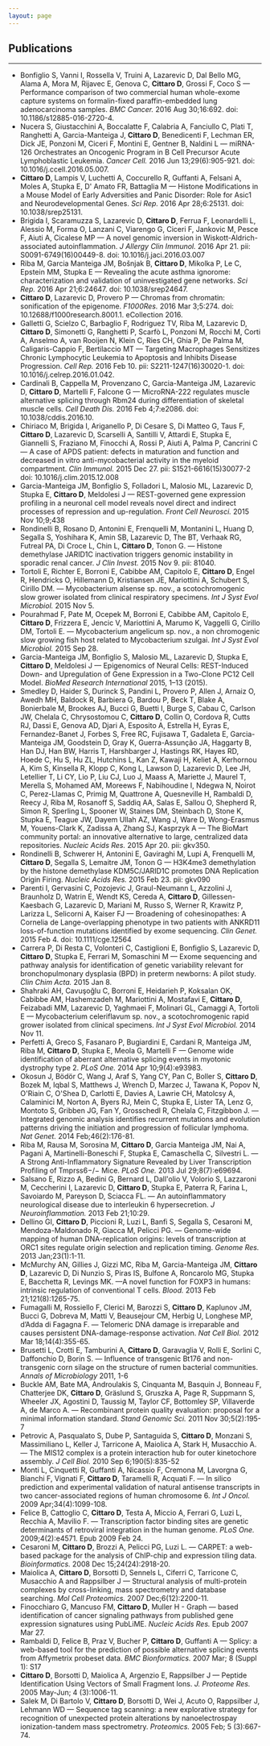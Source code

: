 ```yaml
---
layout: page
---
```


## Publications

---------

* Bonfiglio S, Vanni I, Rossella V, Truini A, Lazarevic D, Dal Bello MG, Alama A, Mora M, Rijavec E, Genova C, **Cittaro D**, Grossi F, Coco S — Performance comparison of two commercial human whole-exome capture systems on formalin-fixed paraffin-embedded lung adenocarcinoma samples. _BMC Cancer._ 2016 Aug 30;16:692. doi: 10.1186/s12885-016-2720-4.
* Nucera S, Giustacchini A, Boccalatte F, Calabria A, Fanciullo C, Plati T, Ranghetti A, Garcia-Manteiga J, **Cittaro D**, Benedicenti F, Lechman ER, Dick JE, Ponzoni M, Ciceri F, Montini E, Gentner B, Naldini L — miRNA-126 Orchestrates an Oncogenic Program in B Cell Precursor Acute Lymphoblastic Leukemia. _Cancer Cell._ 2016 Jun 13;29(6):905-921. doi: 10.1016/j.ccell.2016.05.007.
* **Cittaro D**, Lampis V, Luchetti A, Coccurello R, Guffanti A, Felsani A, Moles A, Stupka E, D' Amato FR, Battaglia M — Histone Modifications in a Mouse Model of Early Adversities and Panic Disorder: Role for Asic1 and Neurodevelopmental Genes. _Sci Rep._ 2016 Apr 28;6:25131. doi: 10.1038/srep25131.
* Brigida I, Scaramuzza S, Lazarevic D, **Cittaro D**, Ferrua F, Leonardelli L, Alessio M, Forma O, Lanzani C, Viarengo G, Ciceri F, Jankovic M, Pesce F, Aiuti A, Cicalese MP  — A novel genomic inversion in Wiskott-Aldrich-associated autoinflammation. _J Allergy Clin Immunol._ 2016 Apr 21. pii: S0091-6749(16)00449-8. doi: 10.1016/j.jaci.2016.03.007
* Riba M, Garcia Manteiga JM, Bošnjak B, **Cittaro D**, Mikolka P, Le C, Epstein MM, Stupka E — Revealing the acute asthma ignorome: characterization and validation of uninvestigated gene networks. _Sci Rep._ 2016 Apr 21;6:24647. doi: 10.1038/srep24647.
* **Cittaro D**, Lazarevic D, Provero P — Chromas from chromatin: sonification of the epigenome. _F1000Res._ 2016 Mar 3;5:274. doi: 10.12688/f1000research.8001.1. eCollection 2016.
* Galletti G, Scielzo C, Barbaglio F, Rodriguez TV, Riba M, Lazarevic D, **Cittaro D**, Simonetti G, Ranghetti P, Scarfò L, Ponzoni M, Rocchi M, Corti A, Anselmo A, van Rooijen N, Klein C, Ries CH, Ghia P, De Palma M, Caligaris-Cappio F, Bertilaccio MT — Targeting Macrophages Sensitizes Chronic Lymphocytic Leukemia to Apoptosis and Inhibits Disease Progression. _Cell Rep._ 2016 Feb 10. pii: S2211-1247(16)30020-1. doi: 10.1016/j.celrep.2016.01.042.
* Cardinali B, Cappella M, Provenzano C, Garcia-Manteiga JM, Lazarevic D, **Cittaro D**, Martelli F, Falcone G — MicroRNA-222 regulates muscle alternative splicing through Rbm24 during differentiation of skeletal muscle cells. _Cell Death Dis._ 2016 Feb 4;7:e2086. doi: 10.1038/cddis.2016.10.
* Chiriaco M, Brigida I, Ariganello P, Di Cesare S, Di Matteo G, Taus F, **Cittaro D**, Lazarevic D, Scarselli A, Santilli V, Attardi E, Stupka E, Giannelli S, Fraziano M, Finocchi A, Rossi P, Aiuti A, Palma P, Cancrini C — A case of APDS patient: defects in maturation and function and decreased in vitro anti-mycobacterial activity in the myeloid compartment. _Clin Immunol._ 2015 Dec 27. pii: S1521-6616(15)30077-2 doi: 10.1016/j.clim.2015.12.008
* Garcia-Manteiga JM, Bonfiglio S, Folladori L, Malosio ML, Lazarevic D, Stupka E, **Cittaro D**, Meldolesi J — REST-governed gene expression profiling in a neuronal cell model reveals novel direct and indirect processes of repression and up-regulation. _Front Cell Neurosci._ 2015 Nov 10;9;438 
* Rondinelli B, Rosano D, Antonini E, Frenquelli M, Montanini L, Huang D, Segalla S, Yoshihara K, Amin SB, Lazarevic D, The BT, Verhaak RG, Futreal PA, Di Croce L, Chin L, **Cittaro D**, Tonon G. — Histone demethylase JARID1C inactivation triggers genomic instability in sporadic renal cancer. _J Clin Invest._ 2015 Nov 9. pii: 81040.
* Tortoli E, Richter E, Borroni E, Cabibbe AM, Capitolo E, **Cittaro D**, Engel R, Hendricks O, Hillemann D, Kristiansen JE, Mariottini A, Schubert S, Cirillo DM. — Mycobacterium alsense sp. nov., a scotochromogenic slow grower isolated from clinical respiratory specimens. _Int J Syst Evol Microbiol._ 2015 Nov 5.
* Pourahmad F, Pate M, Ocepek M, Borroni E, Cabibbe AM, Capitolo E, **Cittaro D**, Frizzera E, Jencic V, Mariottini A, Marumo K, Vaggelli G, Cirillo DM, Tortoli E. — Mycobacterium angelicum sp. nov., a non chromogenic slow growing fish host related to Mycobacterium szulgai. _Int J Syst Evol Microbiol._ 2015 Sep 28.
* Garcia-Manteiga  JM, Bonfiglio S, Malosio ML, Lazarevic D, Stupka E, **Cittaro D**, Meldolesi J — Epigenomics of Neural Cells: REST-Induced Down- and Upregulation of Gene Expression in a Two-Clone PC12 Cell Model. _BioMed Research International_ 2015, 1–13 (2015).
* Smedley D, Haider S, Durinck S, Pandini L, Provero P, Allen J, Arnaiz O, Awedh MH, Baldock R, Barbiera G, Bardou P, Beck T, Blake A, Bonierbale M, Brookes AJ, Bucci G, Buetti I, Burge S, Cabau C, Carlson JW, Chelala C, Chrysostomou C, **Cittaro D**, Collin O, Cordova R, Cutts RJ, Dassi E, Genova AD, Djari A, Esposito A, Estrella H, Eyras E, Fernandez-Banet J, Forbes S, Free RC, Fujisawa T, Gadaleta E, Garcia-Manteiga JM, Goodstein D, Gray K, Guerra-Assunção JA, Haggarty B, Han DJ, Han BW, Harris T, Harshbarger J, Hastings RK, Hayes RD, Hoede C, Hu S, Hu ZL, Hutchins L, Kan Z, Kawaji H, Keliet A, Kerhornou A, Kim S, Kinsella R, Klopp C, Kong L, Lawson D, Lazarevic D, Lee JH, Letellier T, Li CY, Lio P, Liu CJ, Luo J, Maass A, Mariette J, Maurel T, Merella S, Mohamed AM, Moreews F, Nabihoudine I, Ndegwa N, Noirot C, Perez-Llamas C, Primig M, Quattrone A, Quesneville H, Rambaldi D, Reecy J, Riba M, Rosanoff S, Saddiq AA, Salas E, Sallou O, Shepherd R, Simon R, Sperling L, Spooner W, Staines DM, Steinbach D, Stone K, Stupka E, Teague JW, Dayem Ullah AZ, Wang J, Ware D, Wong-Erasmus M, Youens-Clark K, Zadissa A, Zhang SJ, Kasprzyk A  — The BioMart community portal: an innovative alternative to large, centralized data repositories. _Nucleic Acids Res._ 2015 Apr 20. pii: gkv350.
* Rondinelli B, Schwerer H, Antonini E, Gaviraghi M, Lupi A, Frenquelli M, **Cittaro D**, Segalla S, Lemaitre JM, Tonon G — H3K4me3 demethylation by the histone demethylase KDM5C/JARID1C promotes DNA Replication Origin Firing. _Nucleic Acids Res._ 2015 Feb 23. pii: gkv090
* Parenti I, Gervasini C, Pozojevic J, Graul-Neumann L, Azzolini J, Braunholz D, Watrin E, Wendt KS, Cereda A, **Cittaro D**, Gillessen-Kaesbach G, Lazarevic D, Mariani M, Russo S, Werner R, Krawitz P, Larizza L, Selicorni A, Kaiser FJ — Broadening of cohesinopathes: A Cornelia de Lange-overlapping phenotype in two patients with ANKRD11 loss-of-function mutations identified by exome sequencing. _Clin Genet._ 2015 Feb 4. doi: 10.1111/cge.12564
* Carrera P, Di Resta C, Volonteri C, Castiglioni E, Bonfiglio S, Lazarevic D, **Cittaro D**, Stupka E, Ferrari M, Somaschini M — Exome sequencing and pathway analysis for identification of genetic variability relevant for bronchopulmonary dysplasia (BPD) in preterm newborns: A pilot study. _Clin Chim Acta._ 2015 Jan 8.
* Shahraki AH, Cavuşoğlu C, Borroni E, Heidarieh P, Koksalan OK, Cabibbe AM, Hashemzadeh M, Mariottini A, Mostafavi E, **Cittaro D**, Feizabadi MM, Lazarevic D, Yaghmaei F, Molinari GL, Camaggi A, Tortoli E — Mycobacterium celeriflavum sp. nov., a scotochromogenic rapid grower isolated from clinical specimens. _Int J Syst Evol Microbiol._ 2014 Nov 11.
* Perfetti A, Greco S, Fasanaro P, Bugiardini E, Cardani R, Manteiga JM, Riba M, **Cittaro D**, Stupka E, Meola G, Martelli F — Genome wide identification of aberrant alternative splicing events in myotonic dystrophy type 2. _PLoS One._ 2014 Apr 10;9(4):e93983.
* Okosun J, Bödör C, Wang J, Araf S, Yang CY, Pan C, Boller S, **Cittaro D**, Bozek M, Iqbal S, Matthews J, Wrench D, Marzec J, Tawana K, Popov N, O'Riain C, O'Shea D, Carlotti E, Davies A, Lawrie CH, Matolcsy A, Calaminici M, Norton A, Byers RJ, Mein C, Stupka E, Lister TA, Lenz G, Montoto S, Gribben JG, Fan Y, Grosschedl R, Chelala C, Fitzgibbon J. — Integrated genomic analysis identifies recurrent mutations and evolution patterns driving the initiation and progression of follicular lymphoma. _Nat Genet._ 2014 Feb;46(2):176-81.
* Riba M, Rausa M, Sorosina M, **Cittaro D**, Garcia Manteiga JM, Nai A, Pagani A, Martinelli-Boneschi F, Stupka E, Camaschella C, Silvestri L. — A Strong Anti-Inflammatory Signature Revealed by Liver Transcription Profiling of Tmprss6−/− Mice. _PLoS One._ 2013 Jul 29;8(7):e69694.
* Salsano E, Rizzo A, Bedini G, Bernard L, Dall'olio V, Volorio S, Lazzaroni M, Ceccherini I, Lazarevic D, **Cittaro D**, Stupka E, Paterra R, Farina L, Savoiardo M, Pareyson D, Sciacca FL. — An autoinflammatory neurological disease due to interleukin 6 hypersecretion. _J Neuroinflammation._ 2013 Feb 21;10:29.
* Dellino GI, **Cittaro D**, Piccioni R, Luzi L, Banfi S, Segalla S, Cesaroni M, Mendoza-Maldonado R, Giacca M, Pelicci PG. — Genome-wide mapping of human DNA-replication origins: levels of transcription at ORC1 sites regulate origin selection and replication timing. _Genome Res._ 2013 Jan;23(1):1-11.
* McMurchy AN, Gillies J, Gizzi MC, Riba M, Garcia-Manteiga JM, **Cittaro D**, Lazarevic D, Di Nunzio S, Piras IS, Bulfone A, Roncarolo MG, Stupka E, Bacchetta R, Levings MK. —A novel function for FOXP3 in humans: intrinsic regulation of conventional T cells. _Blood._ 2013 Feb 21;121(8):1265-75.
* Fumagalli M, Rossiello F, Clerici M, Barozzi S, **Cittaro D**, Kaplunov JM, Bucci G, Dobreva M, Matti V, Beausejour CM, Herbig U, Longhese MP, d’Adda di Fagagna F. — Telomeric DNA damage is irreparable and causes persistent DNA-damage-response activation. _Nat Cell Biol._ 2012 Mar 18;14(4):355-65.
* Brusetti L, Crotti E, Tamburini A, **Cittaro D**, Garavaglia V, Rolli E, Sorlini C, Daffonchio D, Borin S. — Influence of transgenic Bt176 and non-transgenic corn silage on the structure of rumen bacterial communities. _Annals of Microbiology_ 2011, 1-6 
* Buckle AM, Bate MA, Androulakis S, Cinquanta M, Basquin J, Bonneau F, Chatterjee DK, **Cittaro D**, Gräslund S, Gruszka A, Page R, Suppmann S, Wheeler JX, Agostini D, Taussig M, Taylor CF, Bottomley SP, Villaverde A, de Marco A. — Recombinant protein quality evaluation: proposal for a minimal information standard. _Stand Genomic Sci._ 2011 Nov 30;5(2):195-7
* Petrovic A, Pasqualato S, Dube P, Santaguida S, **Cittaro D**, Monzani S, Massimiliano L, Keller J, Tarricone A, Maiolica A, Stark H, Musacchio A. — The MIS12 complex is a protein interaction hub for outer kinetochore assembly. _J Cell Biol._ 2010 Sep 6;190(5):835-52
* Monti L, Cinquetti R, Guffanti A, Nicassio F, Cremona M, Lavorgna G, Bianchi F, Vignati F, **Cittaro D**, Taramelli R, Acquati F. — In silico prediction and experimental validation of natural antisense transcripts in two cancer-associated regions of human chromosome 6. _Int J Oncol._ 2009 Apr;34(4):1099-108.
* Felice B, Cattoglio C, **Cittaro D**, Testa A, Miccio A, Ferrari G, Luzi L, Recchia A, Mavilio F. — Transcription factor binding sites are genetic determinants of retroviral integration in the human genome. _PLoS One._ 2009;4(2):e4571. Epub 2009 Feb 24.
* Cesaroni M, **Cittaro D**, Brozzi A, Pelicci PG, Luzi L. — CARPET: a web-based package for the analysis of ChIP-chip and expression tiling data. _Bioinformatics._ 2008 Dec 15;24(24):2918-20.
* Maiolica A, **Cittaro D**, Borsotti D, Sennels L, Ciferri C, Tarricone C, Musacchio A and Rappsilber J — Structural analysis of multi-protein complexes by cross-linking, mass spectrometry and database searching. _Mol Cell Proteomics._ 2007 Dec;6(12):2200-11.
* Finocchiaro G, Mancuso FM, **Cittaro D**, Muller H - Graph — based identification of cancer signaling pathways from published gene expression signatures using PubLiME. _Nucleic Acids Res._ Epub 2007 Mar 27.
* Rambaldi D, Felice B, Praz V, Bucher P, **Cittaro D**, Guffanti A — Splicy: a web-based tool for the prediction of possible alternative splicing events from Affymetrix probeset data. _BMC Bionformatics._ 2007 Mar; 8 (Suppl 1): S17
* **Cittaro D**, Borsotti D, Maiolica A, Argenzio E, Rappsilber J — Peptide Identification Using Vectors of Small Fragment Ions. _J. Proteome Res._ 2005 May-Jun; 4 (3):1006-11.
* Salek M, Di Bartolo V, **Cittaro D**, Borsotti D, Wei J, Acuto O, Rappsilber J, Lehmann WD — Sequence tag scanning: a new explorative strategy for recognition of unexpected protein alterations by nanoelectrospay ionization-tandem mass spectrometry. _Proteomics._ 2005 Feb; 5 (3):667-74.
